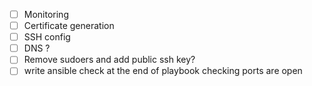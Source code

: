 * [ ] Monitoring
* [ ] Certificate generation
* [ ] SSH config
* [ ] DNS ?
* [ ] Remove sudoers and add public ssh key?
* [ ] write ansible check at the end of playbook checking ports are open
